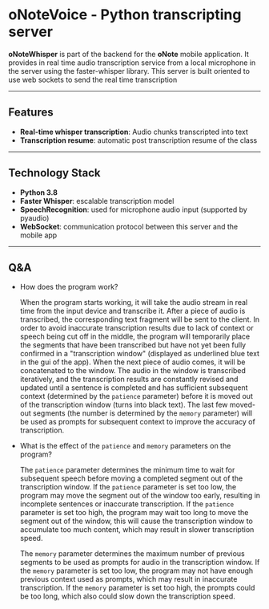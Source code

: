 # oNoteVoice - Python transcripting server

**oNoteWhisper** is part of the backend for the **oNote** mobile application. It provides in real time audio transcription service from a local microphone in the server using the faster-whisper library. This server is built oriented to use web sockets to send the real time transcription

--- 
## Features

- **Real-time whisper transcription**: Audio chunks transcripted into text
- **Transcription resume**: automatic post transcription resume of the class

---

## Technology Stack

- **Python 3.8**
- **Faster Whisper**: escalable transcription model
- **SpeechRecognition**: used for microphone audio input (supported by pyaudio)
- **WebSocket**: communication protocol between this server and the mobile app

---

## Q&A

- How does the program work?

  When the program starts working, it will take the audio stream in real time from the input device and transcribe it. After a piece of audio is transcribed, the corresponding text fragment will be sent to the client. In order to avoid inaccurate transcription results due to lack of context or speech being cut off in the middle, the program will temporarily place the segments that have been transcribed but have not yet been fully confirmed in a "transcription window" (displayed as underlined blue text in the gui of the app). When the next piece of audio comes, it will be concatenated to the window. The audio in the window is transcribed iteratively, and the transcription results are constantly revised and updated until a sentence is completed and has sufficient subsequent context (determined by the `patience` parameter) before it is moved out of the transcription window (turns into black text). The last few moved-out segments (the number is determined by the `memory` parameter) will be used as prompts for subsequent context to improve the accuracy of transcription.


- What is the effect of the `patience` and `memory` parameters on the program?

  The `patience` parameter determines the minimum time to wait for subsequent speech before moving a completed segment out of the transcription window. If the `patience` parameter is set too low, the program may move the segment out of the window too early, resulting in incomplete sentences or inaccurate transcription. If the `patience` parameter is set too high, the program may wait too long to move the segment out of the window, this will cause the transcription window to accumulate too much content, which may result in slower transcription speed.

  The `memory` parameter determines the maximum number of previous segments to be used as prompts for audio in the transcription window. If the `memory` parameter is set too low, the program may not have enough previous context used as prompts, which may result in inaccurate transcription. If the `memory` parameter is set too high, the prompts could be too long, which also could slow down the transcription speed.

